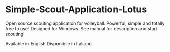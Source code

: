 # Simple-Scout-Application-Lotus
Open source scouting application for volleyball. Powerful, simple and totally free to use! Designed for Windows.
See manual for description and start scouting!

Available in English
Disponibile in Italiano
